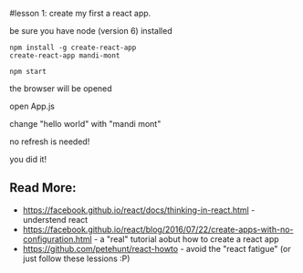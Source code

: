 #lesson 1:
create my first a react app.

be sure you have node (version 6) installed

```
npm install -g create-react-app
create-react-app mandi-mont
```

```
npm start
```

the browser will be opened

open App.js

change "hello world" with "mandi mont"

no refresh is needed!

you did it!

## Read More:
 - https://facebook.github.io/react/docs/thinking-in-react.html - understend react
 - https://facebook.github.io/react/blog/2016/07/22/create-apps-with-no-configuration.html - a "real" tutorial aobut how to create a react app
 - https://github.com/petehunt/react-howto - avoid the "react fatigue" (or just follow these lessions :P) 
